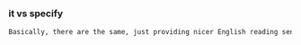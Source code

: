 ### it vs specify

```html
Basically, there are the same, just providing nicer English reading sense.
```
